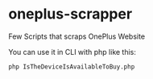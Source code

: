 # oneplus-scrapper
Few Scripts that scraps OnePlus Website

  You can use it in CLI with php like this: 

    php IsTheDeviceIsAvailableToBuy.php
    
